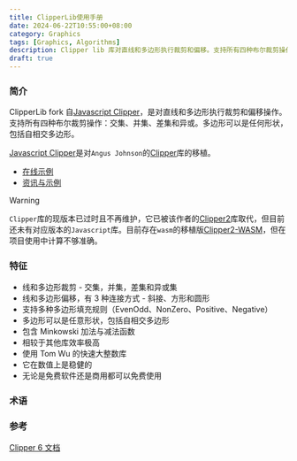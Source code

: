```yaml
---
title: ClipperLib使用手册
date: 2024-06-22T10:55:00+08:00
category: Graphics
tags: [Graphics, Algorithms]
description: Clipper lib 库对直线和多边形执行裁剪和偏移。支持所有四种布尔裁剪操作——交集、并并、差和异或。多边形可以是任何形状，包括自相交多边形。
draft: true
---
```


### 简介
ClipperLib fork 自[Javascript Clipper](http://sourceforge.net/projects/jsclipper/)，是对直线和多边形执行裁剪和偏移操作。支持所有四种布尔裁剪操作：交集、并集、差集和异或。多边形可以是任何形状，包括自相交多边形。

[Javascript Clipper](http://sourceforge.net/projects/jsclipper/)是对`Angus Johnson`的[Clipper](https://sourceforge.net/projects/polyclipping/)库的移植。

- [在线示例](http://jsclipper.sourceforge.net/6.2.1.0/main_demo.html)
- [资讯与示例](http://jsclipper.sourceforge.net/6.2.1.0/)

> [!WARNING]
> `Clipper`库的现版本已过时且不再维护，它已被该作者的[Clipper2](https://github.com/AngusJohnson/Clipper2)库取代，但目前还未有对应版本的`Javascript`库。目前存在`wasm`的移植版[Clipper2-WASM](https://github.com/ErikSom/Clipper2-WASM/)，但在项目使用中计算不够准确。




### 特征
- 线和多边形裁剪 - 交集，并集，差集和异或集
- 线和多边形偏移，有 3 种连接方式 - 斜接、方形和圆形
- 支持多种多边形填充规则（EvenOdd、NonZero、Positive、Negative）
- 多边形可以是任意形状，包括自相交多边形
- 包含 Minkowski 加法与减法函数
- 相较于其他库效率极高
- 使用 Tom Wu 的快速大整数库
- 它在数值上是稳健的
- 无论是免费软件还是商用都可以免费使用

### 术语


### 参考

[Clipper 6 文档](https://github.com/junmer/clipper-lib/blob/master/Documentation.md)


